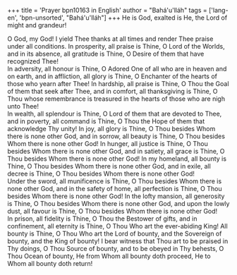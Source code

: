 +++
title = 'Prayer bpn10163 in English'
author = "Bahá'u'lláh"
tags = ['lang-en', 'bpn-unsorted', "Bahá'u'lláh"]
+++
He is God, exalted is He, the Lord of might and grandeur! 
 
O God, my God!  I yield Thee thanks at all times and render Thee praise under all conditions. 
In prosperity, all praise is Thine, O Lord of the Worlds, and in its absence, all gratitude is Thine, O Desire of them that have recognized Thee!  
In adversity, all honour is Thine, O Adored One of all who are in heaven and on earth, and in affliction, all glory is Thine, O Enchanter of the hearts of those who yearn after Thee! 
In hardship, all praise is Thine, O Thou the Goal of them that seek after Thee, and in comfort, all thanksgiving is Thine, O Thou whose remembrance is treasured in the hearts of those who are nigh unto Thee!  
In wealth, all splendour is Thine, O Lord of them that are devoted to Thee, and in poverty, all command is Thine, O Thou the Hope of them that acknowledge Thy unity! 
In joy, all glory is Thine, O Thou besides Whom there is none other God, and in sorrow, all beauty is Thine, O Thou besides Whom there is none other God! 
In hunger, all justice is Thine, O Thou besides Whom there is none other God, and in satiety, all grace is Thine, O Thou besides Whom there is none other God! 
In my homeland, all bounty is Thine, O Thou besides Whom there is none other God, and in exile, all decree is Thine, O Thou besides Whom there is none other God!   
Under the sword, all munificence is Thine, O Thou besides Whom there is none other God, and in the safety of home, all perfection is Thine, O Thou besides Whom there is none other God!  In the lofty mansion, all generosity is Thine, O Thou besides Whom there is none other God, and upon the lowly dust, all favour is Thine, O Thou besides Whom there is none other God!  
In prison, all fidelity is Thine, O Thou the Bestower of gifts, and in confinement, all eternity is Thine, O Thou Who art the ever-abiding King! 
All bounty is Thine, O Thou Who art the Lord of bounty, and the Sovereign of bounty, and the King of bounty!  I bear witness that Thou art to be praised in Thy doings, O Thou Source of bounty, and to be obeyed in Thy behests, O Thou Ocean of bounty, He from Whom all bounty doth proceed, He to Whom all bounty doth return!
